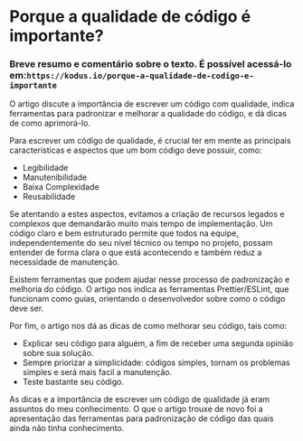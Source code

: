 # Porque a qualidade de código é importante?
### Breve resumo e comentário sobre o texto. É possível acessá-lo em:`https://kodus.io/porque-a-qualidade-de-codigo-e-importante`

O artigo discute a importância de escrever um código com qualidade, indica ferramentas para padronizar e melhorar a qualidade do código, e dá dicas de como aprimorá-lo. 

Para escrever um código de qualidade, é crucial ter em mente as principais características e aspectos que um bom código deve possuir, como: 
* Legibilidade
* Manutenibilidade
* Baixa Complexidade
* Reusabilidade

Se atentando a estes aspectos, evitamos a criação de recursos legados e complexos que demandarão muito mais tempo de implementação. Um código claro e bem estruturado permite que todos na equipe,  independentemente do seu nível técnico ou tempo no projeto, possam entender de forma clara o que está acontecendo e também reduz a necessidade de manutenção. 

Existem ferramentas que podem ajudar nesse processo de padronização e melhoria do código. O artigo nos indica as ferramentas Prettier/ESLint, que funcionam como guias, orientando o desenvolvedor sobre como o código deve ser.

Por fim, o artigo nos dá as dicas de como melhorar seu código, tais como:
* Explicar seu código para alguém, a fim de receber uma segunda opinião sobre sua solução.
* Sempre priorizar a simplicidade: códigos simples, tornam os problemas simples e será mais facil a manutenção.
* Teste bastante seu código. 

As dicas e a importância de escrever um código de qualidade já eram assuntos do meu conhecimento. O que o artigo trouxe de novo foi a apresentação das ferramentas para padronização de código das quais ainda não tinha conhecimento.
  
